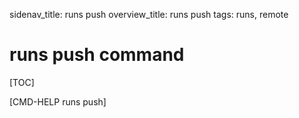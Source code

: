 sidenav_title: runs push
overview_title: runs push
tags: runs, remote

# runs push command

[TOC]

[CMD-HELP runs push]

